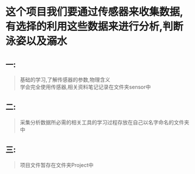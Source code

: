 # **这个项目我们要通过传感器来收集数据,有选择的利用这些数据来进行分析,判断泳姿以及溺水**
## 一:
>基础的学习,了解传感器的参数,物理含义  <Br/>学会完全使用传感器,相关资料笔记记录在文件夹sensor中  <Br/>

## 二:
>采集分析数据所必需的相关工具的学习过程存放在自己以名字命名的文件夹中  <Br/>

## 三:
>项目文件暂存在文件夹Project中  <Br/>
